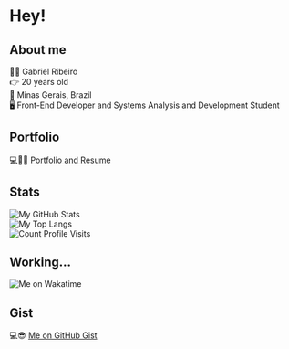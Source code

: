 # Hey!

## <b>About me</b>

🙋‍♂️ Gabriel Ribeiro  
👉 20 years old  
📍 Minas Gerais, Brazil  
🖥️ Front-End Developer and Systems Analysis and Development Student

## Portfolio

💻👨‍💻 [Portfolio and Resume](https://gabriersdev.github.io/portfolio/)

## Stats

![My GitHub Stats](https://github-readme-stats.vercel.app/api?username=gabriersdev&show_icons=true&theme=dark)  
![My Top Langs](https://github-readme-stats.vercel.app/api/top-langs/?username=gabriersdev&layout=compact&theme=dark)  
![Count Profile Visits](https://komarev.com/ghpvc/?username=gabriersdev&color=brightgreen&style=for-the-badge&label=Profile+Visits)

## Working...

![Me on Wakatime](https://github-readme-stats.vercel.app/api/wakatime?username=gabriersdev&theme=dark&display_format=time&layout=compact)

## Gist

💻😎 [Me on GitHub Gist](https://gist.github.com/gabriersdev)
